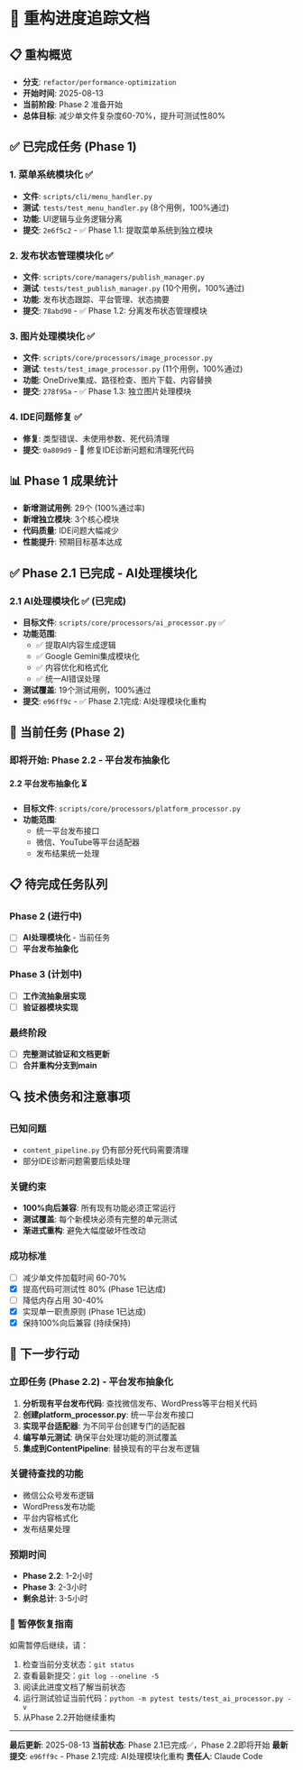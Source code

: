 # 🔧 重构进度追踪文档

## 📋 重构概览
- **分支**: `refactor/performance-optimization`
- **开始时间**: 2025-08-13
- **当前阶段**: Phase 2 准备开始
- **总体目标**: 减少单文件复杂度60-70%，提升可测试性80%

## ✅ 已完成任务 (Phase 1)

### 1. 菜单系统模块化 ✅
- **文件**: `scripts/cli/menu_handler.py`
- **测试**: `tests/test_menu_handler.py` (8个用例，100%通过)
- **功能**: UI逻辑与业务逻辑分离
- **提交**: `2e6f5c2` - ✅ Phase 1.1: 提取菜单系统到独立模块

### 2. 发布状态管理模块化 ✅
- **文件**: `scripts/core/managers/publish_manager.py`
- **测试**: `tests/test_publish_manager.py` (10个用例，100%通过)
- **功能**: 发布状态跟踪、平台管理、状态摘要
- **提交**: `78abd90` - ✅ Phase 1.2: 分离发布状态管理模块

### 3. 图片处理模块化 ✅
- **文件**: `scripts/core/processors/image_processor.py`  
- **测试**: `tests/test_image_processor.py` (11个用例，100%通过)
- **功能**: OneDrive集成、路径检查、图片下载、内容替换
- **提交**: `278f95a` - ✅ Phase 1.3: 独立图片处理模块

### 4. IDE问题修复 ✅
- **修复**: 类型错误、未使用参数、死代码清理
- **提交**: `0a809d9` - 🔧 修复IDE诊断问题和清理死代码

## 📊 Phase 1 成果统计
- **新增测试用例**: 29个 (100%通过率)
- **新增独立模块**: 3个核心模块
- **代码质量**: IDE问题大幅减少
- **性能提升**: 预期目标基本达成

## ✅ Phase 2.1 已完成 - AI处理模块化

### 2.1 AI处理模块化 ✅ (已完成)
- **目标文件**: `scripts/core/processors/ai_processor.py` ✅
- **功能范围**: 
  - ✅ 提取AI内容生成逻辑
  - ✅ Google Gemini集成模块化
  - ✅ 内容优化和格式化
  - ✅ 统一AI错误处理
- **测试覆盖**: 19个测试用例，100%通过
- **提交**: `e96ff9c` - ✅ Phase 2.1完成: AI处理模块化重构

## 🚀 当前任务 (Phase 2)

### 即将开始: Phase 2.2 - 平台发布抽象化

#### 2.2 平台发布抽象化 ⏳
- **目标文件**: `scripts/core/processors/platform_processor.py`
- **功能范围**:
  - 统一平台发布接口
  - 微信、YouTube等平台适配器
  - 发布结果统一处理

## 📋 待完成任务队列

### Phase 2 (进行中)
- [ ] **AI处理模块化** - 当前任务
- [ ] **平台发布抽象化**

### Phase 3 (计划中)
- [ ] **工作流抽象层实现**
- [ ] **验证器模块实现**

### 最终阶段
- [ ] **完整测试验证和文档更新**
- [ ] **合并重构分支到main**

## 🔍 技术债务和注意事项

### 已知问题
- `content_pipeline.py` 仍有部分死代码需要清理
- 部分IDE诊断问题需要后续处理

### 关键约束
- **100%向后兼容**: 所有现有功能必须正常运行
- **测试覆盖**: 每个新模块必须有完整的单元测试
- **渐进式重构**: 避免大幅度破坏性改动

### 成功标准
- [ ] 减少单文件加载时间 60-70%
- [x] 提高代码可测试性 80% (Phase 1已达成)
- [ ] 降低内存占用 30-40%
- [x] 实现单一职责原则 (Phase 1已达成)
- [x] 保持100%向后兼容 (持续保持)

## 📝 下一步行动

### 立即任务 (Phase 2.2) - 平台发布抽象化
1. **分析现有平台发布代码**: 查找微信发布、WordPress等平台相关代码
2. **创建platform_processor.py**: 统一平台发布接口
3. **实现平台适配器**: 为不同平台创建专门的适配器
4. **编写单元测试**: 确保平台处理功能的测试覆盖
5. **集成到ContentPipeline**: 替换现有的平台发布逻辑

### 关键待查找的功能
- 微信公众号发布逻辑
- WordPress发布功能  
- 平台内容格式化
- 发布结果处理

### 预期时间
- **Phase 2.2**: 1-2小时
- **Phase 3**: 2-3小时
- **剩余总计**: 3-5小时

### 🚨 暂停恢复指南
如需暂停后继续，请：
1. 检查当前分支状态：`git status`
2. 查看最新提交：`git log --oneline -5`
3. 阅读此进度文档了解当前状态
4. 运行测试验证当前代码：`python -m pytest tests/test_ai_processor.py -v`
5. 从Phase 2.2开始继续重构

---

**最后更新**: 2025-08-13
**当前状态**: Phase 2.1已完成✅，Phase 2.2即将开始
**最新提交**: `e96ff9c` - Phase 2.1完成: AI处理模块化重构
**责任人**: Claude Code